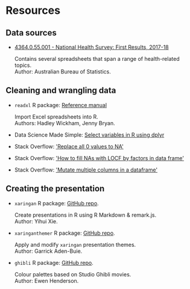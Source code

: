 # Resources

## Data sources

- [4364.0.55.001 - National Health Survey: First Results, 2017-18](https://www.abs.gov.au/AUSSTATS/abs@.nsf/Lookup/4364.0.55.001Main+Features100012017-18?OpenDocument)

  Contains several spreadsheets that span a range of health-related topics.  
  Author: Australian Bureau of Statistics.

## Cleaning and wrangling data

- `readxl` R package: [Reference manual](https://readxl.tidyverse.org/)

  Import Excel spreadsheets into R.  
  Authors: Hadley Wickham, Jenny Bryan.
  
- Data Science Made Simple: [Select variables in R using dplyr](http://www.datasciencemadesimple.com/select-variables-columns-r-using-dplyr-select-function/)

- Stack Overflow: ['Replace all 0 values to NA'](https://stackoverflow.com/questions/11036989/replace-all-0-values-to-na)

- Stack Overflow: ['How to fill NAs with LOCF by factors in data frame'](https://stackoverflow.com/questions/13616965/how-to-fill-nas-with-locf-by-factors-in-data-frame-split-by-country)

- Stack Overflow: ['Mutate multiple columns in a dataframe'](https://stackoverflow.com/questions/26219501/mutate-multiple-columns-in-a-dataframe)

## Creating the presentation

- `xaringan` R package: [GitHub repo](https://github.com/yihui/xaringan).
  
  Create presentations in R using R Markdown & remark.js.  
  Author: Yihui Xie.

- `xaringanthemer` R package: [GitHub repo](https://github.com/gadenbuie/xaringanthemer).
  
  Apply and modify `xaringan` presentation themes.  
  Author: Garrick Aden-Buie.

- `ghibli` R package: [GitHub repo](https://github.com/ewenme/ghibli).
  
  Colour palettes based on Studio Ghibli movies.  
  Author: Ewen Henderson.